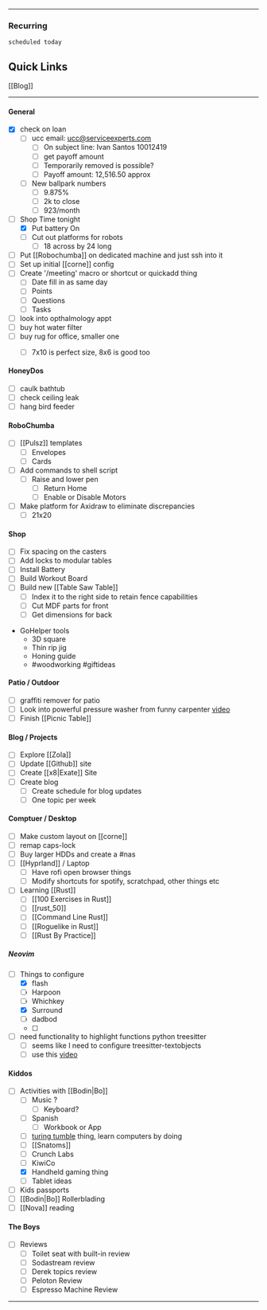 
---
### Recurring
```tasks
scheduled today
```


## Quick Links

[[Blog]]

---
#### General

- [x] check on loan
	- [ ] ucc email: ucc@serviceexperts.com
		- [ ] On subject line: Ivan Santos 10012419
		- [ ] get payoff amount
		- [ ] Temporarily removed is possible?
		- [ ] Payoff amount: 12,516.50 approx
	- [ ] New ballpark numbers
		- [ ] 9.875%
		- [ ] 2k to close
		- [ ] 923/month
- [ ] Shop Time tonight
	- [x] Put battery On
	- [ ] Cut out platforms for robots
		- [ ] 18 across by 24 long
- [ ] Put [[Robochumba]] on dedicated machine and just ssh into it
- [ ] Set up initial [[corne]] config
- [ ] Create '/meeting' macro or shortcut or quickadd thing
	- [ ] Date fill in as same day
	- [ ] Points
	- [ ] Questions
	- [ ] Tasks
- [ ] look into opthalmology appt 
- [ ] buy hot water filter
- [ ] buy rug for office, smaller one
	- [ ] 7x10 is perfect size, 8x6 is good too 


#### HoneyDos
- [ ] caulk bathtub 
- [ ] check ceiling leak
- [ ] hang bird feeder 

#### RoboChumba
- [ ] [[Pulsz]] templates
	- [ ] Envelopes
	- [ ] Cards
- [ ] Add commands to shell script
	- [ ] Raise and lower pen
		- [ ] Return Home
		- [ ] Enable or Disable Motors
- [ ] Make platform for Axidraw to eliminate discrepancies
	- [ ] 21x20
#### Shop
- [ ] Fix spacing on the casters
- [ ] Add locks to modular tables
- [ ] Install Battery
- [ ] Build Workout Board
- [ ] Build new [[Table Saw Table]]
	- [ ] Index it to the right side to retain fence capabilities
	- [ ] Cut MDF parts for front
	- [ ] Get dimensions for back
- GoHelper tools
	- 3D square
	- Thin rip jig
	- Honing guide
	-  #woodworking #giftideas
#### Patio / Outdoor
- [ ] graffiti remover for patio
- [ ] Look into powerful pressure washer from funny carpenter [video](https://youtu.be/1uxSc7z5op8?si=jWCol5TJ98pq0HoT)
- [ ] Finish [[Picnic Table]] 
#### Blog / Projects
- [ ] Explore [[Zola]]
- [ ] Update [[Github]] site
- [ ] Create [[x8|Exate]] Site
- [ ] Create blog
	- [ ] Create schedule for blog updates
	- [ ] One topic per week
#### Comptuer / Desktop 
- [ ] Make custom layout on [[corne]]
- [ ] remap caps-lock
- [ ] Buy larger HDDs and create a #nas
- [ ] [[Hyprland]] / Laptop 
	- [ ] Have rofi open browser things
	- [ ] Modify shortcuts for spotify, scratchpad, other things etc
- [ ] Learning [[Rust]]
	- [ ] [[100 Exercises in Rust]]
	- [ ] [[rust_50]]
	- [ ] [[Command Line Rust]]
	- [ ] [[Roguelike in Rust]]
	- [ ] [[Rust By Practice]] 
##### Neovim
- [ ] Things to configure
	- [x] flash
	- [ ] Harpoon
	- [ ] Whichkey 
	- [x] Surround
	- [ ] dadbod
	- [ ]  
- [ ] need functionality to highlight functions python treesitter
	- [ ] seems like I need to configure treesitter-textobjects
	- [ ] use this [video](https://www.youtube.com/watch?v=CEMPq_r8UYQ)
#### Kiddos
- [ ] Activities with [[Bodin|Bo]]
	- [ ] Music ?
		- [ ] Keyboard?
	- [ ] Spanish
		- [ ] Workbook or App
	- [ ] [turing tumble](https://upperstory.com/turingtumble/)  thing, learn computers by doing
	- [ ]  [[Snatoms]]
	- [ ] Crunch Labs
	- [ ] KiwiCo  
	- [x] Handheld gaming thing
	- [ ] Tablet ideas
- [ ] Kids passports
- [ ] [[Bodin|Bo]] Rollerblading
- [ ] [[Nova]] reading
#### The Boys
- [ ] Reviews
	- [ ] Toilet seat with built-in review
	- [ ] Sodastream review 
	- [ ] Derek topics review
	- [ ] Peloton Review
	- [ ] Espresso Machine Review

---
